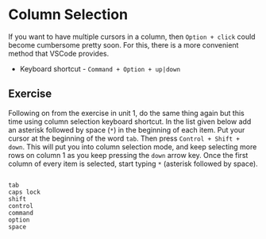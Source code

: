 # Column Selection

If you want to have multiple cursors in a column, then `Option + click`
could become cumbersome pretty soon. For this, there is a more convenient
method that VSCode provides.

- Keyboard shortcut - `Command + Option + up|down`

## Exercise

Following on from the exercise in unit 1, do the same thing again but this
time using column selection keyboard shortcut. In the list given below add an
asterisk followed by space (`*`) in the beginning of each item. Put your
cursor at the beginning of the word `tab`. Then press `Control + Shift + down`.
This will put you into column selection mode, and keep selecting more rows on
column 1 as you keep pressing the `down` arrow key. Once the first column of
every item is selected, start typing `*` (asterisk followed by space).

```

tab
caps lock
shift
control
command
option
space

```
